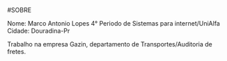 #SOBRE

Nome: Marco Antonio Lopes
4° Periodo de Sistemas para internet/UniAlfa
Cidade: Douradina-Pr

Trabalho na empresa Gazin, departamento de Transportes/Auditoria de fretes. 





